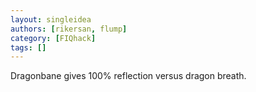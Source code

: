 ```yaml
---
layout: singleidea
authors: [rikersan, flump]
category: [FIQhack]
tags: []
---
```

Dragonbane gives 100% reflection versus dragon breath.
